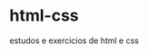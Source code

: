 # html-css
 estudos e exercicios de html e css
<a href="https://arthursant7s830.github.io/html-css/desafios/desafio-004/pagina01.html#">